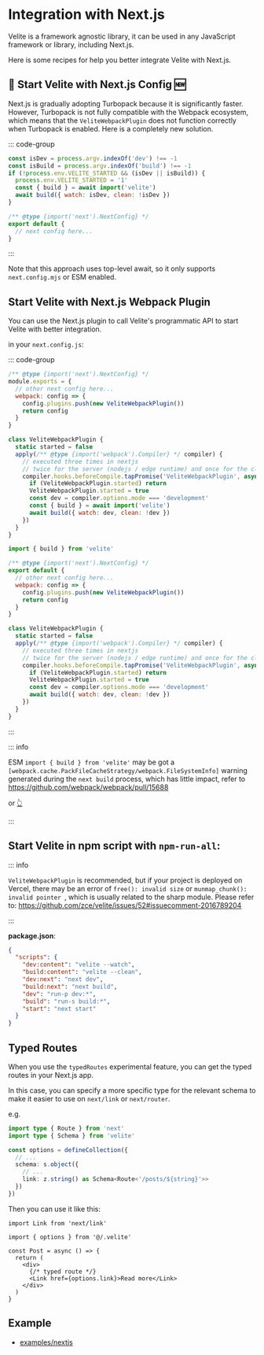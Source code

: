# Integration with Next.js

Velite is a framework agnostic library, it can be used in any JavaScript framework or library, including Next.js.

Here is some recipes for help you better integrate Velite with Next.js.

## 🎊 Start Velite with Next.js Config 🆕

Next.js is gradually adopting Turbopack because it is significantly faster. However, Turbopack is not fully compatible with the Webpack ecosystem, which means that the `VeliteWebpackPlugin` does not function correctly when Turbopack is enabled. Here is a completely new solution.

::: code-group

```js [next.config.mjs]
const isDev = process.argv.indexOf('dev') !== -1
const isBuild = process.argv.indexOf('build') !== -1
if (!process.env.VELITE_STARTED && (isDev || isBuild)) {
  process.env.VELITE_STARTED = '1'
  const { build } = await import('velite')
  await build({ watch: isDev, clean: !isDev })
}

/** @type {import('next').NextConfig} */
export default {
  // next config here...
}
```

:::

Note that this approach uses top-level await, so it only supports `next.config.mjs` or ESM enabled.

## Start Velite with Next.js Webpack Plugin

You can use the Next.js plugin to call Velite's programmatic API to start Velite with better integration.

in your `next.config.js`:

::: code-group

```js [CommonJS]
/** @type {import('next').NextConfig} */
module.exports = {
  // othor next config here...
  webpack: config => {
    config.plugins.push(new VeliteWebpackPlugin())
    return config
  }
}

class VeliteWebpackPlugin {
  static started = false
  apply(/** @type {import('webpack').Compiler} */ compiler) {
    // executed three times in nextjs
    // twice for the server (nodejs / edge runtime) and once for the client
    compiler.hooks.beforeCompile.tapPromise('VeliteWebpackPlugin', async () => {
      if (VeliteWebpackPlugin.started) return
      VeliteWebpackPlugin.started = true
      const dev = compiler.options.mode === 'development'
      const { build } = await import('velite')
      await build({ watch: dev, clean: !dev })
    })
  }
}
```

```js [ESM]
import { build } from 'velite'

/** @type {import('next').NextConfig} */
export default {
  // othor next config here...
  webpack: config => {
    config.plugins.push(new VeliteWebpackPlugin())
    return config
  }
}

class VeliteWebpackPlugin {
  static started = false
  apply(/** @type {import('webpack').Compiler} */ compiler) {
    // executed three times in nextjs
    // twice for the server (nodejs / edge runtime) and once for the client
    compiler.hooks.beforeCompile.tapPromise('VeliteWebpackPlugin', async () => {
      if (VeliteWebpackPlugin.started) return
      VeliteWebpackPlugin.started = true
      const dev = compiler.options.mode === 'development'
      await build({ watch: dev, clean: !dev })
    })
  }
}
```

:::

::: info

ESM `import { build } from 'velite'` may be got a `[webpack.cache.PackFileCacheStrategy/webpack.FileSystemInfo]` warning generated during the `next build` process, which has little impact,
refer to https://github.com/webpack/webpack/pull/15688

or [👆](#🎊-start-velite-with-next-js-config-🆕)

:::

## Start Velite in npm script with `npm-run-all`:

::: info

`VeliteWebpackPlugin` is recommended, but if your project is deployed on Vercel, there may be an error of `free(): invalid size` or `munmap_chunk(): invalid pointer
`, which is usually related to the sharp module. Please refer to: https://github.com/zce/velite/issues/52#issuecomment-2016789204

:::

**package.json**:

```json
{
  "scripts": {
    "dev:content": "velite --watch",
    "build:content": "velite --clean",
    "dev:next": "next dev",
    "build:next": "next build",
    "dev": "run-p dev:*",
    "build": "run-s build:*",
    "start": "next start"
  }
}
```

## Typed Routes

When you use the `typedRoutes` experimental feature, you can get the typed routes in your Next.js app.

In this case, you can specify a more specific type for the relevant schema to make it easier to use on `next/link` or `next/router`.

e.g.

```ts
import type { Route } from 'next'
import type { Schema } from 'velite'

const options = defineCollection({
  // ...
  schema: s.object({
    // ...
    link: z.string() as Schema<Route<'/posts/${string}'>>
  })
})
```

Then you can use it like this:

```tsx
import Link from 'next/link'

import { options } from '@/.velite'

const Post = async () => {
  return (
    <div>
      {/* typed route */}
      <Link href={options.link}>Read more</Link>
    </div>
  )
}
```

## Example

- [examples/nextjs](https://github.com/zce/velite/tree/main/examples/nextjs)
